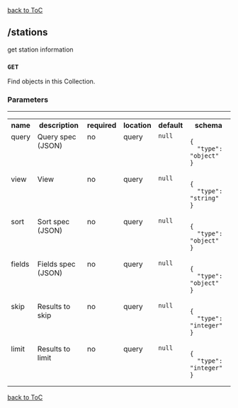 [back to ToC](/api-docs/index.md)

## /stations

get station information
### `GET`

Find objects in this Collection.
### Parameters

---

<table>
<tr>
<th> name </th>
<th> description </th>
<th> required </th>
<th> location </th>
<th> default </th>
<th> schema </th>
</tr>



<tr>
<td valign="top"> query </td>
<td valign="top"> Query spec (JSON) </td>
<td valign="top"> no </td>
<td valign="top"> query </td>
<td valign="top"> 
<code>null</code>
</td>
<td valign="top">
<pre><code>{
  "type": "object"
}
</code></pre>
</td>
</tr>



<tr>
<td valign="top"> view </td>
<td valign="top"> View </td>
<td valign="top"> no </td>
<td valign="top"> query </td>
<td valign="top"> 
<code>null</code>
</td>
<td valign="top">
<pre><code>{
  "type": "string"
}
</code></pre>
</td>
</tr>



<tr>
<td valign="top"> sort </td>
<td valign="top"> Sort spec (JSON) </td>
<td valign="top"> no </td>
<td valign="top"> query </td>
<td valign="top"> 
<code>null</code>
</td>
<td valign="top">
<pre><code>{
  "type": "object"
}
</code></pre>
</td>
</tr>



<tr>
<td valign="top"> fields </td>
<td valign="top"> Fields spec (JSON) </td>
<td valign="top"> no </td>
<td valign="top"> query </td>
<td valign="top"> 
<code>null</code>
</td>
<td valign="top">
<pre><code>{
  "type": "object"
}
</code></pre>
</td>
</tr>



<tr>
<td valign="top"> skip </td>
<td valign="top"> Results to skip </td>
<td valign="top"> no </td>
<td valign="top"> query </td>
<td valign="top"> 
<code>null</code>
</td>
<td valign="top">
<pre><code>{
  "type": "integer"
}
</code></pre>
</td>
</tr>



<tr>
<td valign="top"> limit </td>
<td valign="top"> Results to limit </td>
<td valign="top"> no </td>
<td valign="top"> query </td>
<td valign="top"> 
<code>null</code>
</td>
<td valign="top">
<pre><code>{
  "type": "integer"
}
</code></pre>
</td>
</tr>



</table>







[back to ToC](/api-docs/index.md)
